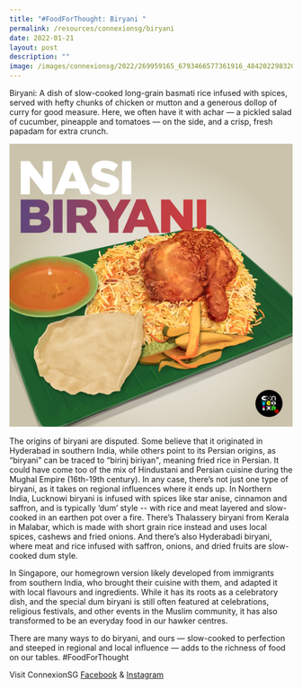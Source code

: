 ```yaml
---
title: "#FoodForThought: Biryani "
permalink: /resources/connexionsg/biryani
date: 2022-01-21
layout: post
description: ""
image: /images/connexionsg/2022/269959165_6793466577361916_4842022983205653748_n.png
---
```

Biryani: A dish of slow-cooked long-grain basmati rice infused with spices, served with hefty chunks of chicken or mutton and a generous dollop of curry for good measure. Here, we often have it with achar — a pickled salad of cucumber, pineapple and tomatoes — on the side, and a crisp, fresh papadam for extra crunch. 

![Alt text for image on Isomer site](/images/connexionsg/2022/269959165_6793466577361916_4842022983205653748_n.png)

The origins of biryani are disputed. Some believe that it originated in Hyderabad in southern India, while others point to its Persian origins, as “biryani” can be traced to “birinj biriyan", meaning fried rice in Persian. It could have come too of the mix of Hindustani and Persian cuisine during the Mughal Empire (16th-19th century). In any case, there’s not just one type of biryani, as it takes on regional influences where it ends up. In Northern India, Lucknowi biryani is infused with spices like star anise, cinnamon and saffron, and is typically ‘dum’ style -- with rice and meat layered and slow-cooked in an earthen pot over a fire. There’s Thalassery biryani from Kerala in Malabar, which is made with short grain rice instead and uses local spices, cashews and fried onions. And there’s also Hyderabadi biryani, where meat and rice infused with saffron, onions, and dried fruits are slow-cooked dum style. 

In Singapore, our homegrown version likely developed from immigrants from southern India, who brought their cuisine with them,  and adapted it with local flavours and ingredients. While it has its roots as a celebratory dish, and the special dum biryani is still often featured at celebrations, religious festivals, and other events in the Muslim community, it has also transformed to be an everyday food in our hawker centres. 

There are many ways to do biryani, and ours — slow-cooked to perfection and steeped in regional and local influence — adds to the richness of food on our tables. #FoodForThought

Visit ConnexionSG [Facebook](https://www.facebook.com/ConnexionSG) & [Instagram](https://www.instagram.com/connexionsg/)